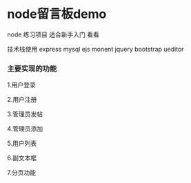 # node留言板demo

node 练习项目 适合新手入门 看看

技术栈使用 express mysql ejs monent jquery bootstrap ueditor


### 主要实现的功能

1.用户登录

2.用户注册

3.管理员发帖

4.管理员添加

5.用户列表

6.副文本框

7.分页功能
